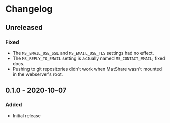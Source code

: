 # Changelog


## Unreleased
### Fixed
* The `MS_EMAIL_USE_SSL` and `MS_EMAIL_USE_TLS` settings had no effect.
* The `MS_REPLY_TO_EMAIL` setting is actually named `MS_CONTACT_EMAIL`; fixed docs.
* Pushing to git repositories didn't work when MatShare wasn't mounted in the
  webserver's root.


## 0.1.0 - 2020-10-07

### Added
* Initial release
